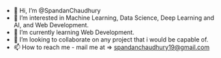 - 👋 Hi, I’m @SpandanChaudhury
- 👀 I’m interested in Machine Learning, Data Science, Deep Learning and AI, and Web Development.
- 🌱 I’m currently learning Web Development.
- 💞️ I’m looking to collaborate on any project that i would be capable of.
- 📫 How to reach me - mail me at => spandanchaudhury19@gmail.com

<!---
SpandanChaudhury/SpandanChaudhury is a ✨ special ✨ repository because its `README.md` (this file) appears on your GitHub profile.
You can click the Preview link to take a look at your changes.
--->
